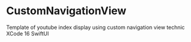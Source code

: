 # CustomNavigationView
 Template of youtube index display using custom navigation view technic XCode 16 SwiftUI
